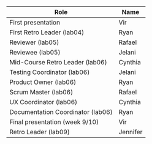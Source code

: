| Role                             |   Name              |
|----------------------------------|---------------------|   
| First presentation               |Vir                  |
| First Retro Leader (lab04)       |Ryan                 |
| Reviewer (lab05)                 |Rafael               |
| Reviewee (lab05)                 |Jelani               |
| Mid-Course Retro Leader (lab06)  |Cynthia              |
| Testing Coordinator (lab06)      |Jelani               |
| Product Owner (lab06)            |Ryan                 |
| Scrum Master (lab06)             |Rafael               |
| UX Coordinator (lab06)           |Cynthia              |
| Documentation Coordinator (lab06)|Ryan                 |
| Final presentation (week 9/10)   |Vir                  |
| Retro Leader (lab09)             |Jennifer             |
